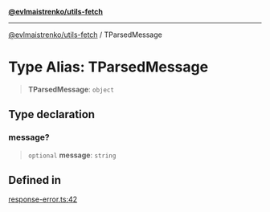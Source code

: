 [**@evlmaistrenko/utils-fetch**](../README.md)

---

[@evlmaistrenko/utils-fetch](../README.md) / TParsedMessage

# Type Alias: TParsedMessage

> **TParsedMessage**: `object`

## Type declaration

### message?

> `optional` **message**: `string`

## Defined in

[response-error.ts:42](https://github.com/evlmaistrenko/js-utils/blob/d97d1004096313b64ca27d2104133f55e1be59a5/packages/fetch/src/response-error.ts#L42)
